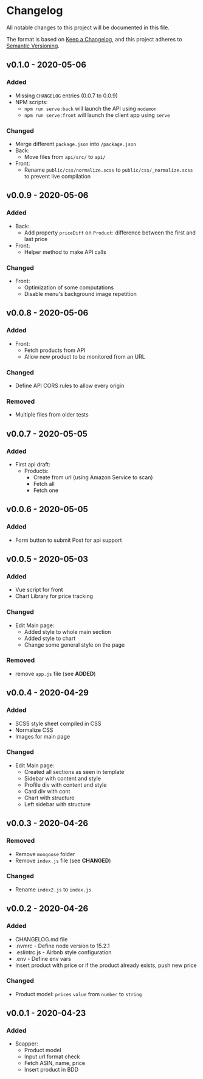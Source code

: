 # Changelog
All notable changes to this project will be documented in this file.

The format is based on [Keep a Changelog](https://keepachangelog.com/en/1.0.0/),
and this project adheres to [Semantic Versioning](https://semver.org/spec/v2.0.0.html).

## v0.1.0 - 2020-05-06
### Added
- Missing `CHANGELOG` entries (0.0.7 to 0.0.9)
- NPM scripts:
  - `npm run serve:back` will launch the API using `nodemon`
  - `npm run serve:front` will launch the client app using `serve`

### Changed
- Merge different `package.json` into `/package.json`
- Back:
  - Move files from `api/src/` to `api/`
- Front:
  - Rename `public/css/normalize.scss` to `public/css/_normalize.scss` to prevent live compilation

## v0.0.9 - 2020-05-06
### Added
- Back:
  - Add property `priceDiff` on `Product`: difference between the first and last price
- Front:
  - Helper method to make API calls

### Changed
- Front:
  - Optimization of some computations
  - Disable menu's background image repetition

## v0.0.8 - 2020-05-06
### Added
- Front:
  - Fetch products from API
  - Allow new product to be monitored from an URL

### Changed
- Define API CORS rules to allow every origin

### Removed
- Multiple files from older tests


## v0.0.7 - 2020-05-05
### Added
- First api draft:
  - Products:
    - Create from url (using Amazon Service to scan)
    - Fetch all
    - Fetch one


## v0.0.6 - 2020-05-05
### Added
- Form button to submit Post for api support

## v0.0.5 - 2020-05-03
### Added
- Vue script for front
- Chart Library for price tracking

### Changed
- Edit Main page:
  - Added style to whole main section
  - Added style to chart 
  - Change some general style on the page

### Removed
- remove `app.js` file (see **ADDED**)

## v0.0.4 - 2020-04-29
### Added
- SCSS style sheet compiled in CSS
- Normalize CSS
- Images for main page

### Changed
- Edit Main page:
  - Created all sections as seen in template
  - Sidebar with content and style
  - Profile div with content and style
  - Card div with cont 
  - Chart with structure
  - Left sidebar with structure

## v0.0.3 - 2020-04-26
### Removed
- Remove `mongoose` folder
- Remove `index.js` file (see **CHANGED**)

### Changed
- Rename `index2.js` to `index.js`

## v0.0.2 - 2020-04-26
### Added
- CHANGELOG.md file
- .nvmrc - Define node version to 15.2.1
- .eslintrc.js - Airbnb style configuration
- .env - Define env vars
- Insert product with price or if the product already exists, push new price

### Changed
- Product model: `prices` `value` from `number` to `string`

## v0.0.1 - 2020-04-23
### Added
- Scapper:
  - Product model
  - Input url format check
  - Fetch ASIN, name, price
  - Insert product in BDD 